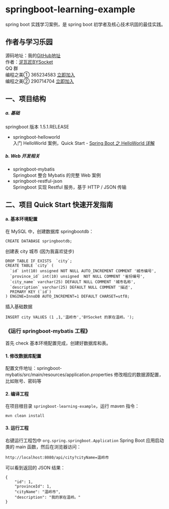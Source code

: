# springboot-learning-example
spring boot 实践学习案例，是 spring boot 初学者及核心技术巩固的最佳实践。

## 作者与学习乐园
源码地址：我的[GitHub地址](https://github.com/JeffLi1993 "GitHub")<br>
作者：[泥瓦匠BYSocket](http://www.bysocket.com/ "泥瓦匠BYSocket")<br>
QQ 群<br>
编程之美① 365234583  [立即加入](http://jq.qq.com/?_wv=1027&k=Sx4s4U "编程之美") <br>
编程之美② 290714704  [立即加入](http://jq.qq.com/?_wv=1027&k=Sx4s4U "编程之美")

## 一、项目结构
##### a. 基础
springboot 版本 1.5.1.RELEASE
- springboot-helloworld<br>
入门 HelloWorld 案例，Quick Start - [Spring Boot 之 HelloWorld 详解](http://www.bysocket.com/?p=1124 "Spring Boot 之 HelloWorld详解")<br>

##### b. Web 开发相关
- springboot-mybatis<br>
Springboot 整合 Mybatis 的完整 Web 案例
- springboot-restful-json<br>
Springboot 实现 Restful 服务，基于 HTTP / JSON 传输

## 二、项目 Quick Start 快速开发指南
#### a. 基本环境配置
在 MySQL 中，创建数据库 springbootdb：
````
CREATE DATABASE springbootdb;
````
创建表 city 城市 (因为我喜欢徒步)
````
DROP TABLE IF EXISTS  `city`;
CREATE TABLE `city` (
  `id` int(10) unsigned NOT NULL AUTO_INCREMENT COMMENT '城市编号',
  `province_id` int(10) unsigned  NOT NULL COMMENT '省份编号',
  `city_name` varchar(25) DEFAULT NULL COMMENT '城市名称',
  `description` varchar(25) DEFAULT NULL COMMENT '描述',
  PRIMARY KEY (`id`)
) ENGINE=InnoDB AUTO_INCREMENT=1 DEFAULT CHARSET=utf8;
````
插入基础数据
````
INSERT city VALUES (1 ,1,'温岭市','BYSocket 的家在温岭。');
````
### 《运行 springboot-mybatis 工程》
首先 check 基本环境配置完成，创建好数据库和表。

#### 1. 修改数据库配置
配置文件地址：springboot-mybatis/src/main/resources/application.properties
修改相应的数据源配置，比如账号、密码等

#### 2. 编译工程
在项目根目录 `springboot-learning-example`，运行 maven 指令：
````
mvn clean install
````
#### 3. 运行工程
右键运行工程包中 `org.spring.springboot.Application` Spring Boot 应用启动类的 main 函数，然后在浏览器访问：
`````
http://localhost:8080/api/city?cityName=温岭市
`````
可以看到返回的 JSON 结果：
````
{
    "id": 1,
    "provinceId": 1,
    "cityName": "温岭市",
    "description": "我的家在温岭。"
}
````
